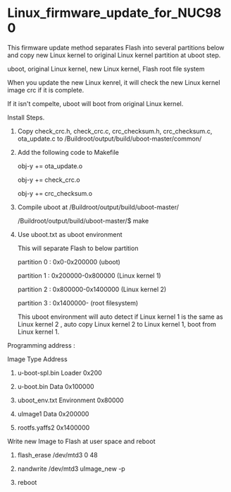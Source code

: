 # Linux_firmware_update_for_NUC980
This firmware update method separates Flash into several partitions below and copy new Linux kernel to original Linux kernel partition at uboot step.

uboot, original Linux kernel, new Linux kernel, Flash root file system

When you update the new Linux kenrel, it will check the new Linux kernel image crc if it is complete.

If it isn't compelte, uboot will boot from original Linux kernel.

Install Steps.

1. Copy check_crc.h, check_crc.c, crc_checksum.h, crc_checksum.c, ota_update.c to /Buildroot/output/build/uboot-master/common/

2. Add the following code to Makefile
   
   obj-y += ota_update.o
   
   obj-y += check_crc.o
   
   obj-y += crc_checksum.o

3. Compile uboot at /Buildroot/output/build/uboot-master/
   
   /Buildroot/output/build/uboot-master/$ make

4. Use uboot.txt as uboot environment
   
   This will separate Flash to below partition
   
   partition 0 : 0x0-0x200000 (uboot)
   
   partition 1 : 0x200000-0x800000 (Linux kernel 1)
   
   partition 2 : 0x800000-0x1400000 (Linux kernel 2)
   
   partition 3 : 0x1400000- (root filesystem)
   
   This uboot environment will auto detect if Linux kernel 1 is the same as Linux kernel 2 , auto copy Linux kernel 2 to Linux kernel 1, boot from Linux kernel 1.
   
Programming address :

   Image   Type   Address

1. u-boot-spl.bin Loader 0x200

2. u-boot.bin Data 0x100000

3. uboot_env.txt Environment 0x80000

4. uImage1 Data 0x200000

5. rootfs.yaffs2 0x1400000

Write new Image to Flash at user space and reboot

1. flash_erase /dev/mtd3 0 48

2. nandwrite /dev/mtd3 uImage_new -p

3. reboot
